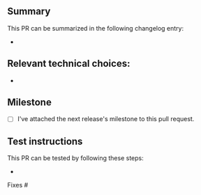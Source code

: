 ## Summary

This PR can be summarized in the following changelog entry:

*

## Relevant technical choices:

*

## Milestone

* [ ] I've attached the next release's milestone to this pull request.

## Test instructions

This PR can be tested by following these steps:

*

Fixes #
